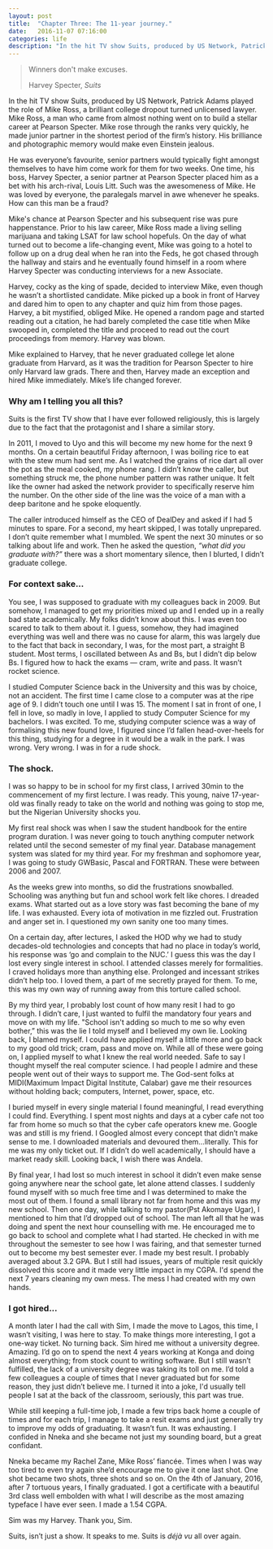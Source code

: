 ```yaml
---
layout: post
title:  "Chapter Three: The 11-year journey."
date:   2016-11-07 07:16:00
categories: life
description: "In the hit TV show Suits, produced by US Network, Patrick Adams played the role of Mike Ross"
---
```

<blockquote>
<p>Winners don't make excuses.</p>
<footer>Harvey Specter, <cite title="Source Title">Suits</cite></footer>
</blockquote>

In the hit TV show Suits, produced by US Network, Patrick Adams played the role of Mike Ross, a brilliant college dropout turned unlicensed lawyer. Mike Ross, a man who came from almost nothing went on to build a stellar career at Pearson Specter. Mike rose through the ranks very quickly, he made junior partner in the shortest period of the firm’s history. His brilliance and photographic memory would make even Einstein jealous.

He was everyone’s favourite, senior partners would typically fight amongst themselves to have him come work for them for two weeks. One time, his boss, Harvey Specter, a senior partner at Pearson Specter placed him as a bet with his arch-rival, Louis Litt. Such was the awesomeness of Mike. He was loved by everyone, the paralegals marvel in awe whenever he speaks. How can this man be a fraud?

Mike's chance at Pearson Specter and his subsequent rise was pure happenstance. Prior to his law career, Mike Ross made a living selling marijuana and taking LSAT for law school hopefuls. On the day of what turned out to become a life-changing event, Mike was going to a hotel to follow up on a drug deal when he ran into the Feds, he got chased through the hallway and stairs and he eventually found himself in a room where Harvey Specter was conducting interviews for a new Associate.

Harvey, cocky as the king of spade, decided to interview Mike, even though he wasn’t a shortlisted candidate. Mike picked up a book in front of Harvey and dared him to open to any chapter and quiz him from those pages. Harvey, a bit mystified, obliged Mike. He opened a random page and started reading out a citation, he had barely completed the case title when Mike swooped in, completed the title and proceed to read out the court proceedings from memory. Harvey was blown.

Mike explained to Harvey, that he never graduated college let alone graduate from Harvard, as it was the tradition for Pearson Specter to hire only Harvard law grads. There and then, Harvey made an exception and hired Mike immediately. Mike’s life changed forever.

### Why am I telling you all this?

Suits is the first TV show that I have ever followed religiously, this is largely due to the fact that the protagonist and I share a similar story.

In 2011, I moved to Uyo and this will become my new home for the next 9 months. On a certain beautiful Friday afternoon, I was boiling rice to eat with the stew mum had sent me. As I watched the grains of rice dart all over the pot as the meal cooked, my phone rang. I didn’t know the caller, but something struck me, the phone number pattern was rather unique. It felt like the owner had asked the network provider to specifically reserve him the number. On the other side of the line was the voice of a man with a deep baritone and he spoke eloquently.

The caller introduced himself as the CEO of DealDey and asked if I had 5 minutes to spare. For a second, my heart skipped, I was totally unprepared. I don’t quite remember what I mumbled. We spent the next 30 minutes or so talking about life and work. Then he asked the question, *“what did you graduate with?”* there was a short momentary silence, then I blurted, I didn’t graduate college.

### For context sake...
You see, I was supposed to graduate with my colleagues back in 2009. But somehow, I managed to get my priorities mixed up and I ended up in a really bad state academically. My folks didn’t know about this. I was even too scared to talk to them about it. I guess, somehow, they had imagined everything was well and there was no cause for alarm, this was largely due to the fact that back in secondary, I was, for the most part, a straight B student. Most terms, I oscillated between As and Bs, but I didn’t dip below Bs. I figured how to hack the exams &mdash; cram, write and pass. It wasn’t rocket science.

I studied Computer Science back in the University and this was by choice, not an accident. The first time I came close to a computer was at the ripe age of 9. I didn’t touch one until I was 15. The moment I sat in front of one, I fell in love, so madly in love, I applied to study Computer Science for my bachelors. I was excited. To me, studying computer science was a way of formalising this new found love, I figured since I’d fallen head-over-heels for this thing, studying for a degree in it would be a walk in the park. I was wrong. Very wrong. I was in for a rude shock.

### The shock.
I was so happy to be in school for my first class, I arrived 30min to the commencement of my first lecture. I was ready. This young, naive 17-year-old was finally ready to take on the world and nothing was going to stop me, but the Nigerian University shocks you.

My first real shock was when I saw the student handbook for the entire program duration. I was never going to touch anything computer network related until the second semester of my final year. Database management system was slated for my third year. For my freshman and sophomore year, I was going to study GWBasic, Pascal and FORTRAN. These were between 2006 and 2007.

As the weeks grew into months, so did the frustrations snowballed. Schooling was anything but fun and school work felt like chores. I dreaded exams. What started out as a love story was fast becoming the bane of my life. I was exhausted. Every iota of motivation in me fizzled out. Frustration and anger set in. I questioned my own sanity one too many times.

On a certain day, after lectures, I asked the HOD why we had to study decades-old technologies and concepts that had no place in today’s world, his response was ‘go and complain to the NUC.’ I guess this was the day I lost every single interest in school. I attended classes merely for formalities. I craved holidays more than anything else. Prolonged and incessant strikes didn’t help too. I loved them, a part of me secretly prayed for them. To me, this was my own way of running away from this torture called school.

By my third year, I probably lost count of how many resit I had to go through. I didn’t care, I just wanted to fulfil the mandatory four years and move on with my life. "School isn't adding so much to me so why even bother,” this was the lie I told myself and I believed my own lie. Looking back, I blamed myself. I could have applied myself a little more and go back to my good old trick; cram, pass and move on. While all of these were going on, I applied myself to what I knew the real world needed. Safe to say I thought myself the real computer science. I had people I admire and these people went out of their ways to support me. The God-sent folks at MIDI(Maximum Impact Digital Institute, Calabar) gave me their resources without holding back; computers, Internet, power, space, etc.

I buried myself in every single material I found meaningful, I read everything I could find. Everything. I spent most nights and days at a cyber cafe not too far from home so much so that the cyber cafe operators knew me. Google was and still is my friend. I Googled almost every concept that didn’t make sense to me. I downloaded materials and devoured them…literally. This for me was my only ticket out. If I didn’t do well academically, I should have a market ready skill. Looking back, I wish there was Andela.

By final year, I had lost so much interest in school it didn’t even make sense going anywhere near the school gate, let alone attend classes. I suddenly found myself with so much free time and I was determined to make the most out of them. I found a small library not far from home and this was my new school. Then one day, while talking to my pastor(Pst Akomaye Ugar), I mentioned to him that I’d dropped out of school. The man left all that he was doing and spent the next hour counselling with me. He encouraged me to go back to school and complete what I had started. He checked in with me throughout the semester to see how I was fairing, and that semester turned out to become my best semester ever. I made my best result. I probably averaged about 3.2 GPA. But I still had issues, years of multiple resit quickly dissolved this score and it made very little impact in my CGPA. I'd spend the next 7 years cleaning my own mess. The mess I had created with my own hands.

### I got hired...
A month later I had the call with Sim, I made the move to Lagos, this time, I wasn’t visiting, I was here to stay. To make things more interesting, I got a one-way ticket. No turning back. Sim hired me without a university degree. Amazing. I’d go on to spend the next 4 years working at Konga and doing almost everything; from stock count to writing software. But I still wasn’t fulfilled, the lack of a university degree was taking its toll on me. I’d told a few colleagues a couple of times that I never graduated but for some reason, they just didn’t believe me. I turned it into a joke, I'd usually tell people I sat at the back of the classroom, seriously, this part was true.

While still keeping a full-time job, I made a few trips back home a couple of times and for each trip, I manage to take a resit exams and just generally try to improve my odds of graduating. It wasn’t fun. It was exhausting. I confided in Nneka and she became not just my sounding board, but a great confidant.

Nneka became my Rachel Zane, Mike Ross’ fiancée. Times when I was way too tired to even try again she’d encourage me to give it one last shot. One shot became two shots, three shots and so on. On the 4th of January, 2016, after 7 tortuous years, I finally graduated. I got a certificate with a beautiful 3rd class well embolden with what I will describe as the most amazing typeface I have ever seen. I made a 1.54 CGPA.

Sim was my Harvey. Thank you, Sim. 

Suits, isn’t just a show. It speaks to me. Suits is *déjà vu* all over again.
